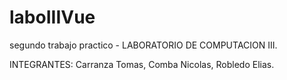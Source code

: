 # laboIIIVue

segundo trabajo practico - LABORATORIO DE COMPUTACION III.

INTEGRANTES:
Carranza Tomas, Comba Nicolas, Robledo Elias.
